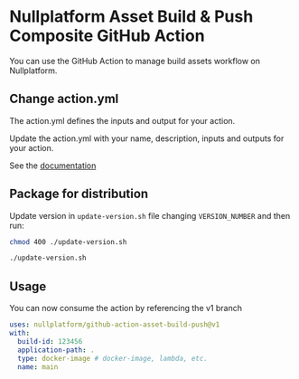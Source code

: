 # Nullplatform Asset Build & Push Composite GitHub Action

You can use the GitHub Action to manage build assets workflow on Nullplatform.

## Change action.yml

The action.yml defines the inputs and output for your action.

Update the action.yml with your name, description, inputs and outputs for your action.

See the [documentation](https://help.github.com/en/articles/metadata-syntax-for-github-actions)

## Package for distribution

Update version in ``update-version.sh`` file changing ``VERSION_NUMBER`` and then run:

```bash
chmod 400 ./update-version.sh
```

```bash
./update-version.sh
```

## Usage

You can now consume the action by referencing the v1 branch

```yaml
uses: nullplatform/github-action-asset-build-push@v1
with:
  build-id: 123456
  application-path: .
  type: docker-image # docker-image, lambda, etc.
  name: main
```
